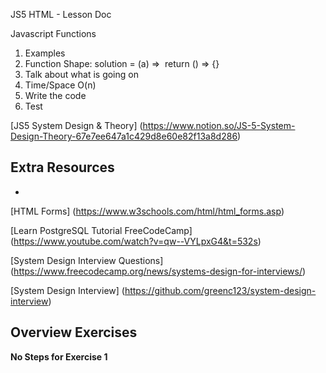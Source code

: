 JS5 HTML - Lesson Doc

Javascript Functions

1.	Examples
2.	Function Shape: solution = (a) =>  return () => {}
3.	Talk about what is going on
4.	Time/Space O(n)
5.	Write the code
6.	Test

[JS5 System Design & Theory]
(https://www.notion.so/JS-5-System-Design-Theory-67e7ee647a1c429d8e60e82f13a8d286)


## Extra Resources
-

[HTML Forms]
(https://www.w3schools.com/html/html_forms.asp)

[Learn PostgreSQL Tutorial FreeCodeCamp]
(https://www.youtube.com/watch?v=qw--VYLpxG4&t=532s)

[System Design Interview Questions]
(https://www.freecodecamp.org/news/systems-design-for-interviews/)

[System Design Interview]
(https://github.com/greenc123/system-design-interview)


## Overview Exercises

__No Steps for Exercise 1__
